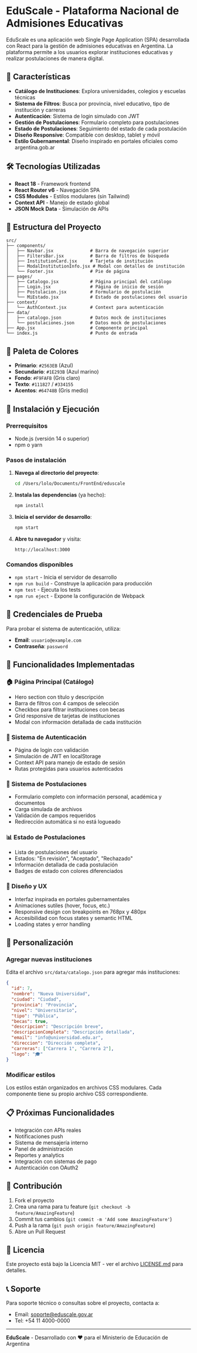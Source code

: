 # EduScale - Plataforma Nacional de Admisiones Educativas

EduScale es una aplicación web Single Page Application (SPA) desarrollada con React para la gestión de admisiones educativas en Argentina. La plataforma permite a los usuarios explorar instituciones educativas y realizar postulaciones de manera digital.

## 🚀 Características

- **Catálogo de Instituciones**: Explora universidades, colegios y escuelas técnicas
- **Sistema de Filtros**: Busca por provincia, nivel educativo, tipo de institución y carreras
- **Autenticación**: Sistema de login simulado con JWT
- **Gestión de Postulaciones**: Formulario completo para postulaciones
- **Estado de Postulaciones**: Seguimiento del estado de cada postulación
- **Diseño Responsive**: Compatible con desktop, tablet y móvil
- **Estilo Gubernamental**: Diseño inspirado en portales oficiales como argentina.gob.ar

## 🛠️ Tecnologías Utilizadas

- **React 18** - Framework frontend
- **React Router v6** - Navegación SPA
- **CSS Modules** - Estilos modulares (sin Tailwind)
- **Context API** - Manejo de estado global
- **JSON Mock Data** - Simulación de APIs

## 📁 Estructura del Proyecto

```
src/
├── components/
│   ├── Navbar.jsx              # Barra de navegación superior
│   ├── FiltersBar.jsx          # Barra de filtros de búsqueda
│   ├── InstitutionCard.jsx     # Tarjeta de institución
│   ├── ModalInstitutionInfo.jsx # Modal con detalles de institución
│   └── Footer.jsx              # Pie de página
├── pages/
│   ├── Catalogo.jsx            # Página principal del catálogo
│   ├── Login.jsx               # Página de inicio de sesión
│   ├── Postulacion.jsx         # Formulario de postulación
│   └── MiEstado.jsx            # Estado de postulaciones del usuario
├── context/
│   └── AuthContext.jsx         # Context para autenticación
├── data/
│   ├── catalogo.json           # Datos mock de instituciones
│   └── postulaciones.json      # Datos mock de postulaciones
├── App.jsx                     # Componente principal
└── index.js                    # Punto de entrada
```

## 🎨 Paleta de Colores

- **Primario**: `#2563EB` (Azul)
- **Secundario**: `#1E293B` (Azul marino)
- **Fondo**: `#F9FAFB` (Gris claro)
- **Texto**: `#111827` / `#334155`
- **Acentos**: `#64748B` (Gris medio)

## 🚦 Instalación y Ejecución

### Prerrequisitos
- Node.js (versión 14 o superior)
- npm o yarn

### Pasos de instalación

1. **Navega al directorio del proyecto**:
   ```bash
   cd /Users/lolo/Documents/FrontEnd/eduscale
   ```

2. **Instala las dependencias** (ya hecho):
   ```bash
   npm install
   ```

3. **Inicia el servidor de desarrollo**:
   ```bash
   npm start
   ```

4. **Abre tu navegador** y visita:
   ```
   http://localhost:3000
   ```

### Comandos disponibles

- `npm start` - Inicia el servidor de desarrollo
- `npm run build` - Construye la aplicación para producción
- `npm test` - Ejecuta los tests
- `npm run eject` - Expone la configuración de Webpack

## 👤 Credenciales de Prueba

Para probar el sistema de autenticación, utiliza:

- **Email**: `usuario@example.com`
- **Contraseña**: `password`

## 📱 Funcionalidades Implementadas

### 🏠 Página Principal (Catálogo)
- Hero section con título y descripción
- Barra de filtros con 4 campos de selección
- Checkbox para filtrar instituciones con becas
- Grid responsive de tarjetas de instituciones
- Modal con información detallada de cada institución

### 🔐 Sistema de Autenticación
- Página de login con validación
- Simulación de JWT en localStorage
- Context API para manejo de estado de sesión
- Rutas protegidas para usuarios autenticados

### 📝 Sistema de Postulaciones
- Formulario completo con información personal, académica y documentos
- Carga simulada de archivos
- Validación de campos requeridos
- Redirección automática si no está logueado

### 📊 Estado de Postulaciones
- Lista de postulaciones del usuario
- Estados: "En revisión", "Aceptado", "Rechazado"
- Información detallada de cada postulación
- Badges de estado con colores diferenciados

### 🎨 Diseño y UX
- Interfaz inspirada en portales gubernamentales
- Animaciones sutiles (hover, focus, etc.)
- Responsive design con breakpoints en 768px y 480px
- Accesibilidad con focus states y semantic HTML
- Loading states y error handling

## 🔧 Personalización

### Agregar nuevas instituciones
Edita el archivo `src/data/catalogo.json` para agregar más instituciones:

```json
{
  "id": 7,
  "nombre": "Nueva Universidad",
  "ciudad": "Ciudad",
  "provincia": "Provincia",
  "nivel": "Universitario",
  "tipo": "Pública",
  "becas": true,
  "descripcion": "Descripción breve",
  "descripcionCompleta": "Descripción detallada",
  "email": "info@universidad.edu.ar",
  "direccion": "Dirección completa",
  "carreras": ["Carrera 1", "Carrera 2"],
  "logo": "🎓"
}
```

### Modificar estilos
Los estilos están organizados en archivos CSS modulares. Cada componente tiene su propio archivo CSS correspondiente.

## 📋 Próximas Funcionalidades

- Integración con APIs reales
- Notificaciones push
- Sistema de mensajería interno
- Panel de administración
- Reportes y analytics
- Integración con sistemas de pago
- Autenticación con OAuth2

## 🤝 Contribución

1. Fork el proyecto
2. Crea una rama para tu feature (`git checkout -b feature/AmazingFeature`)
3. Commit tus cambios (`git commit -m 'Add some AmazingFeature'`)
4. Push a la rama (`git push origin feature/AmazingFeature`)
5. Abre un Pull Request

## 📄 Licencia

Este proyecto está bajo la Licencia MIT - ver el archivo [LICENSE.md](LICENSE.md) para detalles.

## 📞 Soporte

Para soporte técnico o consultas sobre el proyecto, contacta a:
- Email: soporte@eduscale.gov.ar
- Tel: +54 11 4000-0000

---

**EduScale** - Desarrollado con ❤️ para el Ministerio de Educación de Argentina

